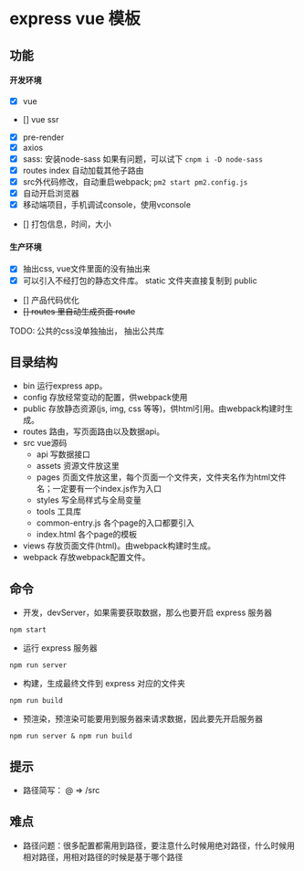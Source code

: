 # express vue 模板

## 功能

#### 开发环境
- [x] vue
- [] vue ssr
- [x] pre-render
- [x] axios
- [x] sass: 安装node-sass 如果有问题，可以试下 `cnpm i -D node-sass`
- [x] routes index 自动加载其他子路由
- [x] src外代码修改，自动重启webpack; `pm2 start pm2.config.js`
- [x] 自动开启浏览器
- [x] 移动端项目，手机调试console，使用vconsole
- [] 打包信息，时间，大小

#### 生产环境
- [x] 抽出css, vue文件里面的没有抽出来
- [x] 可以引入不经打包的静态文件库。 static 文件夹直接复制到 public
- [] 产品代码优化
- <del>[] routes 里自动生成页面 route <del>

TODO: 公共的css没单独抽出， 抽出公共库

## 目录结构

- bin     运行express app。
- config  存放经常变动的配置，供webpack使用
- public  存放静态资源(js, img, css 等等)，供html引用。由webpack构建时生成。
- routes  路由，写页面路由以及数据api。
- src     vue源码
  - api     写数据接口
  - assets  资源文件放这里
  - pages   页面文件放这里，每个页面一个文件夹，文件夹名作为html文件名；一定要有一个index.js作为入口
  - styles  写全局样式与全局变量
  - tools    工具库
  - common-entry.js   各个page的入口都要引入
  - index.html        各个page的模板
- views   存放页面文件(html)。由webpack构建时生成。
- webpack 存放webpack配置文件。


## 命令

- 开发，devServer，如果需要获取数据，那么也要开启 express 服务器

`npm start`

- 运行 express 服务器

`npm run server`

- 构建，生成最终文件到 express 对应的文件夹

`npm run build`

- 预渲染，预渲染可能要用到服务器来请求数据，因此要先开启服务器

`npm run server & npm run build`

## 提示

- 路径简写： @ => /src


## 难点

- 路径问题：很多配置都需用到路径，要注意什么时候用绝对路径，什么时候用相对路径，用相对路径的时候是基于哪个路径
